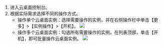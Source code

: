 1. 进入云桌面控制台。
2. 根据实际需求选择不同的操作方式。
    - 操作单个云桌面实例：选择需要操作的实例，并在右侧操作栏中单击【更多】>【实例操作】>【开机】。
    ![](https://main.qcloudimg.com/raw/d7c5a28fb458b13e0bdb1a478c58d3dd.png)
    - 操作多个云桌面实例：勾选所有需要操作的实例，在列表顶部，单击【开机】，即可批量操作云桌面实例。
![](https://main.qcloudimg.com/raw/19606d6336547e183a3101dea22d0a19.png)
